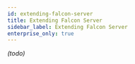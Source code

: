 ```yaml
---
id: extending-falcon-server
title: Extending Falcon Server
sidebar_label: Extending Falcon Server
enterprise_only: true
---
```


_(todo)_